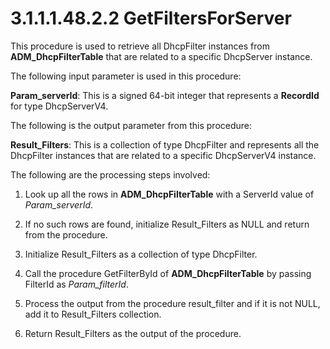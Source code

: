 <html dir="LTR" xmlns:mshelp="http://msdn.microsoft.com/mshelp" xmlns:ddue="http://ddue.schemas.microsoft.com/authoring/2003/5" xmlns:xlink="http://www.w3.org/1999/xlink" xmlns:tool="http://www.microsoft.com/tooltip">
 <body>
 <div id="header">
 <h1 class="heading">3.1.1.1.48.2.2 GetFiltersForServer</h1>
 </div>
 <div id="mainSection">
 <div id="mainBody">
 <div id="allHistory" class="saveHistory"></div>
 <div id="sectionSection0" class="section" name="collapseableSection">
 

<p>This procedure is used to retrieve all DhcpFilter instances
from <b>ADM_DhcpFilterTable</b> that are related to a specific DhcpServer
instance.</p>

<p>The following input parameter is used in this procedure:</p>

<p><b>Param_serverId</b>: This is a signed 64-bit
integer that represents a <b>RecordId</b> for type DhcpServerV4.</p>

<p>The following is the output parameter from this procedure:</p>

<p><b>Result_Filters</b>: This is a collection of type
DhcpFilter and represents all the DhcpFilter instances that are related to a
specific DhcpServerV4 instance.</p>

<p>The following are the processing steps involved:</p>

<ol><li><p><span> </span>Look up all the
rows in <b>ADM_DhcpFilterTable</b> with a ServerId value of <i>Param_serverId</i>.</p>

</li><li><p><span> </span>If no such rows
are found, initialize Result_Filters as NULL and return from the procedure.</p>

</li><li><p><span> </span>Initialize
Result_Filters as a collection of type DhcpFilter.</p>

</li><li><p><span> </span>Call the
procedure GetFilterById of <b>ADM_DhcpFilterTable</b> by passing FilterId as <i>Param_filterId</i>.</p>

</li><li><p><span> </span>Process the
output from the procedure result_filter and if it is not NULL, add it to
Result_Filters collection.</p>

</li><li><p><span> </span>Return
Result_Filters as the output of the procedure.</p>

</li></ol>
 </div>
 </div>
 </div>
 </body>
</html>